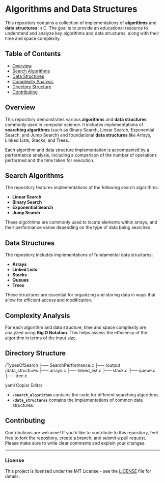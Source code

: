 # Algorithms and Data Structures

This repository contains a collection of implementations of **algorithms** and **data structures** in C. The goal is to provide an educational resource to understand and analyze key algorithms and data structures, along with their time and space complexity.

## Table of Contents

- [Overview](#overview)
- [Search Algorithms](#search-algorithms)
- [Data Structures](#data-structures)
- [Complexity Analysis](#complexity-analysis)
- [Directory Structure](#directory-structure)
- [Contributing](#contributing)

## Overview

This repository demonstrates various **algorithms** and **data structures** commonly used in computer science. It includes implementations of **searching algorithms** (such as Binary Search, Linear Search, Exponential Search, and Jump Search) and foundational **data structures** like Arrays, Linked Lists, Stacks, and Trees.

Each algorithm and data structure implementation is accompanied by a performance analysis, including a comparison of the number of operations performed and the time taken for execution.

## Search Algorithms

The repository features implementations of the following search algorithms:

- **Linear Search**
- **Binary Search**
- **Exponential Search**
- **Jump Search**

These algorithms are commonly used to locate elements within arrays, and their performance varies depending on the type of data being searched.

## Data Structures

The repository includes implementations of fundamental data structures:

- **Arrays**
- **Linked Lists**
- **Stacks**
- **Queues**
- **Trees**

These structures are essential for organizing and storing data in ways that allow for efficient access and modification.

## Complexity Analysis

For each algorithm and data structure, time and space complexity are analyzed using **Big O Notation**. This helps assess the efficiency of the algorithm in terms of the input size.

## Directory Structure

/TypesOfSearch ├── SearchPerformance.c ├── /output
<br>/data_structures ├── arrays.c ├── linked_list.c ├── stack.c ├── queue.c ├── tree.c

yaml
Copiar
Editar

- **`/search_algorithms`** contains the code for different searching algorithms.
- **`/data_structures`** contains the implementations of common data structures.

## Contributing

Contributions are welcome! If you'd like to contribute to this repository, feel free to fork the repository, create a branch, and submit a pull request. Please make sure to write clear comments and explain your changes.

---

### License
This project is licensed under the MIT License - see the [LICENSE](LICENSE) file for details.
